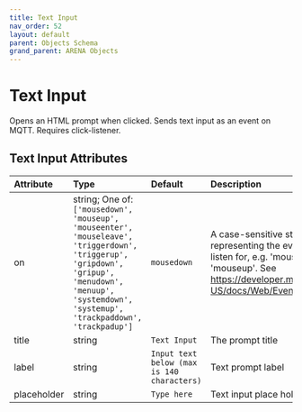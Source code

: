 ```yaml
---
title: Text Input
nav_order: 52
layout: default
parent: Objects Schema
grand_parent: ARENA Objects
---
```


<!--CAUTION: This file is autogenerated from https://github.com/arenaxr/arena-schemas. Changes made here may be overwritten.-->


Text Input
==========


Opens an HTML prompt when clicked. Sends text input as an event on MQTT. Requires click-listener.

Text Input Attributes
----------------------

|Attribute|Type|Default|Description|Required|
| :--- | :--- | :--- | :--- | :--- |
|on|string; One of: ```['mousedown', 'mouseup', 'mouseenter', 'mouseleave', 'triggerdown', 'triggerup', 'gripdown', 'gripup', 'menudown', 'menuup', 'systemdown', 'systemup', 'trackpaddown', 'trackpadup']```|```mousedown```|A case-sensitive string representing the event type to listen for, e.g. 'mousedown', 'mouseup'. See https://developer.mozilla.org/en-US/docs/Web/Events|No|
|title|string|```Text Input```|The prompt title|No|
|label|string|```Input text below (max is 140 characters)```|Text prompt label|No|
|placeholder|string|```Type here```|Text input place holder|No|
